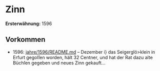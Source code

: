 # Zinn

**Ersterwähnung:** 1596

## Vorkommen
- 1596: [jahre/1596/README.md](../jahre/1596/README.md) – Dezember i} das Seigerglö>klein
in Erfurt gegoſſen worden, hält 32 Centner, und hat der
Rat dazu alte Büchſen gegeben und neues Zinn gekauft...
